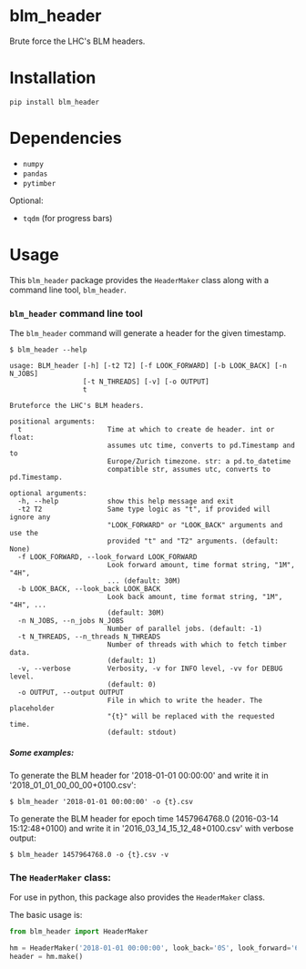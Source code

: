 # blm_header

Brute force the LHC's BLM headers.

# Installation
```shell
pip install blm_header
```

# Dependencies
* `numpy`
* `pandas`
* `pytimber`

Optional:
* `tqdm` (for progress bars)


# Usage
This `blm_header` package provides the `HeaderMaker` class along with a command line tool, `blm_header`.

### `blm_header` command line tool

The `blm_header` command will generate a header for the given timestamp.
```
$ blm_header --help

usage: BLM_header [-h] [-t2 T2] [-f LOOK_FORWARD] [-b LOOK_BACK] [-n N_JOBS]
                  [-t N_THREADS] [-v] [-o OUTPUT]
                  t

Bruteforce the LHC's BLM headers.

positional arguments:
  t                     Time at which to create de header. int or float:
                        assumes utc time, converts to pd.Timestamp and to
                        Europe/Zurich timezone. str: a pd.to_datetime
                        compatible str, assumes utc, converts to pd.Timestamp.

optional arguments:
  -h, --help            show this help message and exit
  -t2 T2                Same type logic as "t", if provided will ignore any
                        "LOOK_FORWARD" or "LOOK_BACK" arguments and use the
                        provided "t" and "T2" arguments. (default: None)
  -f LOOK_FORWARD, --look_forward LOOK_FORWARD
                        Look forward amount, time format string, "1M", "4H",
                        ... (default: 30M)
  -b LOOK_BACK, --look_back LOOK_BACK
                        Look back amount, time format string, "1M", "4H", ...
                        (default: 30M)
  -n N_JOBS, --n_jobs N_JOBS
                        Number of parallel jobs. (default: -1)
  -t N_THREADS, --n_threads N_THREADS
                        Number of threads with which to fetch timber data.
                        (default: 1)
  -v, --verbose         Verbosity, -v for INFO level, -vv for DEBUG level.
                        (default: 0)
  -o OUTPUT, --output OUTPUT
                        File in which to write the header. The placeholder
                        "{t}" will be replaced with the requested time.
						(default: stdout)
```
##### Some examples:

To generate the BLM header for '2018-01-01 00:00:00' and write it in '2018_01_01_00_00_00+0100.csv':
```shell
$ blm_header '2018-01-01 00:00:00' -o {t}.csv
```

To generate the BLM header for epoch time 1457964768.0 (2016-03-14 15:12:48+0100) and write it in '2016_03_14_15_12_48+0100.csv' with verbose output:
```shell
$ blm_header 1457964768.0 -o {t}.csv -v
```

### The `HeaderMaker` class:
For use in python, this package also provides the `HeaderMaker` class.

The basic usage is:
```python
from blm_header import HeaderMaker

hm = HeaderMaker('2018-01-01 00:00:00', look_back='0S', look_forward='60M', n_threads=1)
header = hm.make()
```
